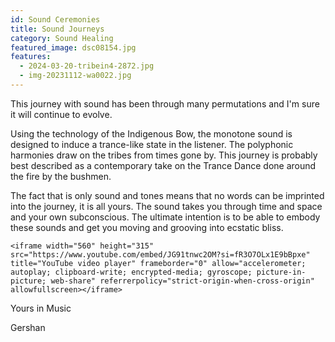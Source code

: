 ```yaml
---
id: Sound Ceremonies
title: Sound Journeys
category: Sound Healing
featured_image: dsc08154.jpg
features:
  - 2024-03-20-tribein4-2872.jpg
  - img-20231112-wa0022.jpg
---
```

This journey with sound has been through many permutations and I'm sure it will continue to evolve.

Using the technology of the Indigenous Bow, the monotone sound is designed to induce a trance-like state in the listener. The polyphonic harmonies draw on the tribes from times gone by. This journey is probably best described  as a contemporary take on the Trance Dance done around the fire by the bushmen. 

The fact that is only sound and tones means that no words can be imprinted into the journey, it is all yours. The sound takes you through time and space and your own subconscious. The ultimate intention is to be able to embody these sounds and get you moving and grooving into ecstatic bliss. 

`<iframe width="560" height="315" src="https://www.youtube.com/embed/JG91tnwc2OM?si=fR3O7OLx1E9bBpxe" title="YouTube video player" frameborder="0" allow="accelerometer; autoplay; clipboard-write; encrypted-media; gyroscope; picture-in-picture; web-share" referrerpolicy="strict-origin-when-cross-origin" allowfullscreen></iframe>`

Yours in Music

Gershan
